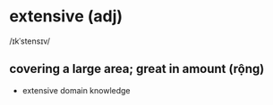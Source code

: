 # extensive (adj)

/ɪkˈstensɪv/

## covering a large area; great in amount (rộng)

- extensive domain knowledge